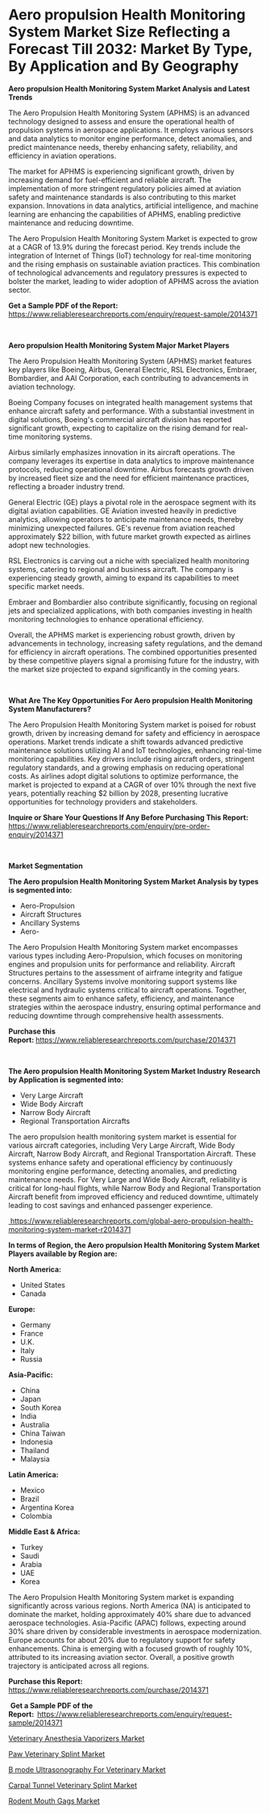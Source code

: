 <p><h1>Aero propulsion Health Monitoring System Market Size Reflecting a Forecast Till 2032: Market By Type, By Application and By Geography</h1></p><p><strong>Aero propulsion Health Monitoring System Market Analysis and Latest Trends</strong></p>
<p><p>The Aero Propulsion Health Monitoring System (APHMS) is an advanced technology designed to assess and ensure the operational health of propulsion systems in aerospace applications. It employs various sensors and data analytics to monitor engine performance, detect anomalies, and predict maintenance needs, thereby enhancing safety, reliability, and efficiency in aviation operations. </p><p>The market for APHMS is experiencing significant growth, driven by increasing demand for fuel-efficient and reliable aircraft. The implementation of more stringent regulatory policies aimed at aviation safety and maintenance standards is also contributing to this market expansion. Innovations in data analytics, artificial intelligence, and machine learning are enhancing the capabilities of APHMS, enabling predictive maintenance and reducing downtime.</p><p>The Aero Propulsion Health Monitoring System Market is expected to grow at a CAGR of 13.9% during the forecast period. Key trends include the integration of Internet of Things (IoT) technology for real-time monitoring and the rising emphasis on sustainable aviation practices. This combination of technological advancements and regulatory pressures is expected to bolster the market, leading to wider adoption of APHMS across the aviation sector.</p></p>
<p><strong>Get a Sample PDF of the Report:&nbsp;</strong> <a href="https://www.reliableresearchreports.com/enquiry/request-sample/2014371?utm_campaign=12&utm_medium=2&utm_source=Github&utm_content=ia&utm_term=17012025&utm_id=aero-propulsion-health-monitoring-system">https://www.reliableresearchreports.com/enquiry/request-sample/2014371</a></p>
<p>&nbsp;</p>
<p><strong>Aero propulsion Health Monitoring System Major Market Players</strong></p>
<p><p>The Aero Propulsion Health Monitoring System (APHMS) market features key players like Boeing, Airbus, General Electric, RSL Electronics, Embraer, Bombardier, and AAI Corporation, each contributing to advancements in aviation technology.</p><p>Boeing Company focuses on integrated health management systems that enhance aircraft safety and performance. With a substantial investment in digital solutions, Boeing's commercial aircraft division has reported significant growth, expecting to capitalize on the rising demand for real-time monitoring systems.</p><p>Airbus similarly emphasizes innovation in its aircraft operations. The company leverages its expertise in data analytics to improve maintenance protocols, reducing operational downtime. Airbus forecasts growth driven by increased fleet size and the need for efficient maintenance practices, reflecting a broader industry trend.</p><p>General Electric (GE) plays a pivotal role in the aerospace segment with its digital aviation capabilities. GE Aviation invested heavily in predictive analytics, allowing operators to anticipate maintenance needs, thereby minimizing unexpected failures. GE's revenue from aviation reached approximately $22 billion, with future market growth expected as airlines adopt new technologies.</p><p>RSL Electronics is carving out a niche with specialized health monitoring systems, catering to regional and business aircraft. The company is experiencing steady growth, aiming to expand its capabilities to meet specific market needs.</p><p>Embraer and Bombardier also contribute significantly, focusing on regional jets and specialized applications, with both companies investing in health monitoring technologies to enhance operational efficiency.</p><p>Overall, the APHMS market is experiencing robust growth, driven by advancements in technology, increasing safety regulations, and the demand for efficiency in aircraft operations. The combined opportunities presented by these competitive players signal a promising future for the industry, with the market size projected to expand significantly in the coming years.</p></p>
<p>&nbsp;</p>
<p><strong>What Are The Key Opportunities For Aero propulsion Health Monitoring System Manufacturers?</strong></p>
<p><p>The Aero Propulsion Health Monitoring System market is poised for robust growth, driven by increasing demand for safety and efficiency in aerospace operations. Market trends indicate a shift towards advanced predictive maintenance solutions utilizing AI and IoT technologies, enhancing real-time monitoring capabilities. Key drivers include rising aircraft orders, stringent regulatory standards, and a growing emphasis on reducing operational costs. As airlines adopt digital solutions to optimize performance, the market is projected to expand at a CAGR of over 10% through the next five years, potentially reaching $2 billion by 2028, presenting lucrative opportunities for technology providers and stakeholders.</p></p>
<p><strong>Inquire or Share Your Questions If Any Before Purchasing This Report:</strong> <a href="https://www.reliableresearchreports.com/enquiry/pre-order-enquiry/2014371?utm_campaign=12&utm_medium=2&utm_source=Github&utm_content=ia&utm_term=17012025&utm_id=aero-propulsion-health-monitoring-system">https://www.reliableresearchreports.com/enquiry/pre-order-enquiry/2014371</a></p>
<p>&nbsp;</p>
<p><strong>Market Segmentation</strong></p>
<p><strong>The Aero propulsion Health Monitoring System Market Analysis by types is segmented into:</strong></p>
<p><ul><li>Aero-Propulsion</li><li>Aircraft Structures</li><li>Ancillary Systems</li><li>Aero-</li></ul></p>
<p><p>The Aero Propulsion Health Monitoring System market encompasses various types including Aero-Propulsion, which focuses on monitoring engines and propulsion units for performance and reliability. Aircraft Structures pertains to the assessment of airframe integrity and fatigue concerns. Ancillary Systems involve monitoring support systems like electrical and hydraulic systems critical to aircraft operations. Together, these segments aim to enhance safety, efficiency, and maintenance strategies within the aerospace industry, ensuring optimal performance and reducing downtime through comprehensive health assessments.</p></p>
<p><strong>Purchase this Report:&nbsp;</strong><a href="https://www.reliableresearchreports.com/purchase/2014371?utm_campaign=12&utm_medium=2&utm_source=Github&utm_content=ia&utm_term=17012025&utm_id=aero-propulsion-health-monitoring-system">https://www.reliableresearchreports.com/purchase/2014371</a></p>
<p>&nbsp;</p>
<p><strong>The Aero propulsion Health Monitoring System Market Industry Research by Application is segmented into:</strong></p>
<p><ul><li>Very Large Aircraft</li><li>Wide Body Aircraft</li><li>Narrow Body Aircraft</li><li>Regional Transportation Aircrafts</li></ul></p>
<p><p>The aero propulsion health monitoring system market is essential for various aircraft categories, including Very Large Aircraft, Wide Body Aircraft, Narrow Body Aircraft, and Regional Transportation Aircraft. These systems enhance safety and operational efficiency by continuously monitoring engine performance, detecting anomalies, and predicting maintenance needs. For Very Large and Wide Body Aircraft, reliability is critical for long-haul flights, while Narrow Body and Regional Transportation Aircraft benefit from improved efficiency and reduced downtime, ultimately leading to cost savings and enhanced passenger experience.</p></p>
<p><a href="https://www.reliableresearchreports.com/global-aero-propulsion-health-monitoring-system-market-r2014371?utm_campaign=12&utm_medium=2&utm_source=Github&utm_content=ia&utm_term=17012025&utm_id=aero-propulsion-health-monitoring-system">&nbsp;https://www.reliableresearchreports.com/global-aero-propulsion-health-monitoring-system-market-r2014371</a></p>
<p><strong>In terms of Region, the Aero propulsion Health Monitoring System Market Players available by Region are:</strong></p>
<p>
    <p> <strong> North America: </strong>
        <ul>
            <li>United States</li>
            <li>Canada</li>
        </ul>
        </p> 
    <p> <strong> Europe: </strong>
        <ul>
            <li>Germany</li>
            <li>France</li>
            <li>U.K.</li>
            <li>Italy</li>
            <li>Russia</li>
        </ul>
        </p> 
    <p> <strong> Asia-Pacific: </strong>
        <ul>
            <li>China</li>
            <li>Japan</li>
            <li>South Korea</li>
            <li>India</li>
            <li>Australia</li>
            <li>China Taiwan</li>
            <li>Indonesia</li>
            <li>Thailand</li>
            <li>Malaysia</li>
        </ul>
        </p> 
    <p> <strong> Latin America: </strong>
        <ul>
            <li>Mexico</li>
            <li>Brazil</li>
            <li>Argentina Korea</li>
            <li>Colombia</li>
        </ul>
        </p> 
    <p> <strong> Middle East & Africa: </strong>
        <ul>
            <li>Turkey</li>
            <li>Saudi</li>
            <li>Arabia</li>
            <li>UAE</li>
            <li>Korea</li>
        </ul>
    </p>
    </p>
<p><p>The Aero Propulsion Health Monitoring System market is expanding significantly across various regions. North America (NA) is anticipated to dominate the market, holding approximately 40% share due to advanced aerospace technologies. Asia-Pacific (APAC) follows, expecting around 30% share driven by considerable investments in aerospace modernization. Europe accounts for about 20% due to regulatory support for safety enhancements. China is emerging with a focused growth of roughly 10%, attributed to its increasing aviation sector. Overall, a positive growth trajectory is anticipated across all regions.</p></p>
<p><strong>Purchase this Report: </strong><a href="https://www.reliableresearchreports.com/purchase/2014371?utm_campaign=12&utm_medium=2&utm_source=Github&utm_content=ia&utm_term=17012025&utm_id=aero-propulsion-health-monitoring-system">https://www.reliableresearchreports.com/purchase/2014371</a></p>
<p>&nbsp;<strong>Get a Sample PDF of the Report:&nbsp;&nbsp;</strong><a href="https://www.reliableresearchreports.com/enquiry/request-sample/2014371?utm_campaign=12&utm_medium=2&utm_source=Github&utm_content=ia&utm_term=17012025&utm_id=aero-propulsion-health-monitoring-system">https://www.reliableresearchreports.com/enquiry/request-sample/2014371</a></p>
<p><strong></strong></p>
<p><p><a href="https://github.com/GenaGaines34/Market-Research-Report-List-1/blob/main/veterinary-anesthesia-vaporizers-market.md?utm_campaign=12&utm_medium=2&utm_source=Github&utm_content=ia&utm_term=17012025&utm_id=aero-propulsion-health-monitoring-system">Veterinary Anesthesia Vaporizers Market</a></p><p><a href="https://github.com/seanmcma708/Market-Research-Report-List-1/blob/main/paw-veterinary-splint-market.md?utm_campaign=12&utm_medium=2&utm_source=Github&utm_content=ia&utm_term=17012025&utm_id=aero-propulsion-health-monitoring-system">Paw Veterinary Splint Market</a></p><p><a href="https://github.com/princessbartram3/Market-Research-Report-List-1/blob/main/b-mode-ultrasonography-for-veterinary-market.md?utm_campaign=12&utm_medium=2&utm_source=Github&utm_content=ia&utm_term=17012025&utm_id=aero-propulsion-health-monitoring-system">B mode Ultrasonography For Veterinary Market</a></p><p><a href="https://github.com/edacruz6/Market-Research-Report-List-1/blob/main/carpal-tunnel-veterinary-splint-market.md?utm_campaign=12&utm_medium=2&utm_source=Github&utm_content=ia&utm_term=17012025&utm_id=aero-propulsion-health-monitoring-system">Carpal Tunnel Veterinary Splint Market</a></p><p><a href="https://github.com/yankimber90yankim/Market-Research-Report-List-1/blob/main/rodent-mouth-gags-market.md?utm_campaign=12&utm_medium=2&utm_source=Github&utm_content=ia&utm_term=17012025&utm_id=aero-propulsion-health-monitoring-system">Rodent Mouth Gags Market</a></p></p>